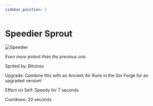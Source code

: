 ```yaml
---
sidebar_position: 5
---
```


# Speedier Sprout

![Speedier](https://vwiki.valorserver.com/api/item/picture/speedier%20sprout)

<i>Even more potent than the previous one.</i>

Sprited by: Bituloss

Upgrade: Combine this with an Ancient Air Rune in the Sor Forge for an upgraded version!

Effect on Self: Speedy for 7 seconds

Cooldown: 20 seconds
